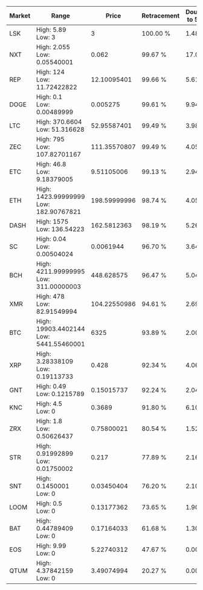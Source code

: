 | Market | Range | Price| Retracement | Doubles to 50% |
| --- | --- | --- | --- | --- |
| LSK | High: 5.89<br />Low: 3 | 3 | 100.00 % | 1.48 |
| NXT | High: 2.055<br />Low: 0.05540001 | 0.062 | 99.67 % | 17.02 |
| REP | High: 124<br />Low: 11.72422822 | 12.10095401 | 99.66 % | 5.61 |
| DOGE | High: 0.1<br />Low: 0.00489999 | 0.005275 | 99.61 % | 9.94 |
| LTC | High: 370.6604<br />Low: 51.316628 | 52.95587401 | 99.49 % | 3.98 |
| ZEC | High: 795<br />Low: 107.82701167 | 111.35570807 | 99.49 % | 4.05 |
| ETC | High: 46.8<br />Low: 9.18379005 | 9.51105006 | 99.13 % | 2.94 |
| ETH | High: 1423.99999999<br />Low: 182.90767821 | 198.59999996 | 98.74 % | 4.05 |
| DASH | High: 1575<br />Low: 136.54223 | 162.5812363 | 98.19 % | 5.26 |
| SC | High: 0.04<br />Low: 0.00504024 | 0.0061944 | 96.70 % | 3.64 |
| BCH | High: 4211.99999995<br />Low: 311.00000003 | 448.628575 | 96.47 % | 5.04 |
| XMR | High: 478<br />Low: 82.91549994 | 104.22550986 | 94.61 % | 2.69 |
| BTC | High: 19903.4402144<br />Low: 5441.55460001 | 6325 | 93.89 % | 2.00 |
| XRP | High: 3.28338109<br />Low: 0.19113733 | 0.428 | 92.34 % | 4.06 |
| GNT | High: 0.49<br />Low: 0.1215789 | 0.15015737 | 92.24 % | 2.04 |
| KNC | High: 4.5<br />Low: 0 | 0.3689 | 91.80 % | 6.10 |
| ZRX | High: 1.8<br />Low: 0.50626437 | 0.75800021 | 80.54 % | 1.52 |
| STR | High: 0.91992899<br />Low: 0.01750002 | 0.217 | 77.89 % | 2.16 |
| SNT | High: 0.1450001<br />Low: 0 | 0.03450404 | 76.20 % | 2.10 |
| LOOM | High: 0.5<br />Low: 0 | 0.13177362 | 73.65 % | 1.90 |
| BAT | High: 0.44789409<br />Low: 0 | 0.17164033 | 61.68 % | 1.30 |
| EOS | High: 9.99<br />Low: 0 | 5.22740312 | 47.67 % | 0.00 |
| QTUM | High: 4.37842159<br />Low: 0 | 3.49074994 | 20.27 % | 0.00 |
